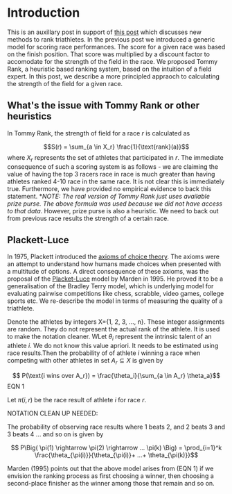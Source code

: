 # Introduction

This is an auxillary post in support of [this
post](http://abiswas3.github.io/blog/EloTriathlon/) which discusses
new methods to rank triathletes. In the previous post we introduced a
generic model for scoring race performances. The score for a given
race was based on the finish position. That score was multiplied by a
discount factor to accomodate for the strength of the field in the
race. We proposed Tommy Rank, a heuristic based ranking system, based
on the intuition of a field expert. In this post, we describe a more
principled appraoch to calculating the strength of the field for a
given race.

## What's the issue with Tommy Rank or other heuristics

In Tommy Rank, the strength of field for a race $r$ is calculated as

$$S(r) = \sum_{a \in X_r} \frac{1}{\text{rank}(a)}$$ where $X_r$
represents the set of athletes that participated in $r$. The immediate
consequence of such a scoring system is as follows - we are claiming
the value of having the top 3 racers race in race is much greater than
having athletes ranked 4-10 race in the same race. It is not clear
this is immediately true. Furthermore, we have provided no empirical
evidence to back this statement. **NOTE: The real version of Tommy
Rank just uses available prize purse. The above formula was used
because we did not have access to that data*. However, prize purse is
also a heuristic. We need to back out from previous race results the
strength of a certain race.

## Plackett-Luce

In 1975, Plackett introduced the [axioms of choice theory](). The
axioms were an attempt to understand how humans made choices when
presented with a multitude of options. A direct consequence of these
axioms, was the proposal of the [Placket-Luce]() model by Marden in
1995. He proved it to be a generalisation of the Bradley Terry model,
which is underlying model for evaluating pairwise competitions like
chess, scrabble, video games, college sports etc. We re-describe the
model in terms of measuring the quality of a triathlete.

Denote the athletes by integers X={1, 2, 3, ..., n}. These integer
assignments are random. They do not represent the actual rank of the
athlete. It is used to make the notation cleaner. WLet $\theta_i$
represent the intrinsic talent of an athlete $i$. We do not know this
value apriori. It needs to be estimated using race results.Then the
probability of of athlete $i$ winning a race when competing with other
athletes in set $A_r \subseteq X$ is given by

$$ P(\text{i wins over A_r}) = \frac{\theta_i}{\sum_{a \in A_r}
\theta_a}$$ EQN 1

Let $\pi(i,r)$ be the race result of athlete $i$ for race $r$.

NOTATION CLEAN UP NEEDED: 

The probability of observing race results
where 1 beats 2, and 2 beats 3 and 3 beats 4 ... and so on is given by

$$ P\Big( \pi(1) \rightarrow \pi(2) \rightarrow ... \pi(k) \Big) = 
\prod_{i=1}^k \frac{\theta_{\pi(i)}}{\theta_{\pi(i)}+ ...+ \theta_{\pi(k)}}$$


Marden (1995) points out that the above model arises from (EQN 1) if
we envision the ranking process as first choosing a winner, then
choosing a second-place finisher as the winner among those that remain
and so on.
